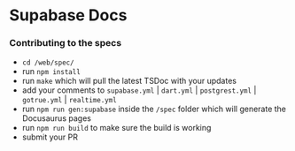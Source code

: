 # Supabase Docs

### Contributing to the specs

- `cd /web/spec/`
- run `npm install`
- run `make` which will pull the latest TSDoc with your updates
- add your comments to `supabase.yml` | `dart.yml` | `postgrest.yml` | `gotrue.yml` | `realtime.yml`
- run `npm run gen:supabase` inside the `/spec` folder which will generate the Docusaurus pages
- run `npm run build` to make sure the build is working
- submit your PR
